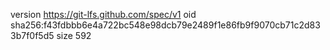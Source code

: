 version https://git-lfs.github.com/spec/v1
oid sha256:f43fdbbb6e4a722bc548e98dcb79e2489f1e86fb9f9070cb71c2d833b7f0f5d5
size 592
